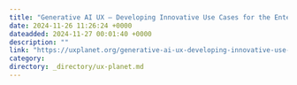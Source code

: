```yaml
---
title: "Generative AI UX — Developing Innovative Use Cases for the Enterprise"
date: 2024-11-26 11:26:24 +0000
dateadded: 2024-11-27 00:01:40 +0000
description: ""
link: "https://uxplanet.org/generative-ai-ux-developing-innovative-use-cases-for-the-enterprise-0a996f338663?source=rss----819cc2aaeee0---4"
category:
directory: _directory/ux-planet.md
---
```


